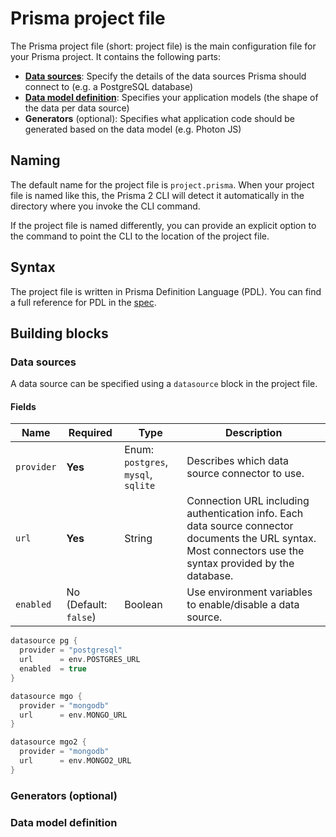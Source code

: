 # Prisma project file

The Prisma project file (short: project file) is the main configuration file for your Prisma project. It contains the following parts:

- [**Data sources**](./data-sources.md): Specify the details of the data sources Prisma should connect to (e.g. a PostgreSQL database)
- [**Data model definition**](#./data-modeling.md): Specifies your application models (the shape of the data per data source)
- **Generators** (optional): Specifies what application code should be generated based on the data model (e.g. Photon JS)

## Naming

The default name for the project file is `project.prisma`. When your project file is named like this, the Prisma 2 CLI will detect it automatically in the directory where you invoke the CLI command.

If the project file is named differently, you can provide an explicit option to the command to point the CLI to the location of the project file.

## Syntax

The project file is written in Prisma Definition Language (PDL). You can find a full reference for PDL in the [spec](https://github.com/prisma/rfcs/blob/0002-datamodel-2/text/0002-datamodel.md).

## Building blocks

### Data sources

A data source can be specified using a `datasource` block in the project file.

#### Fields

| Name | Required | Type | Description |
| --- | --- | --- | --- |
| `provider` | **Yes** | Enum: `postgres`, `mysql`, `sqlite` | Describes which data source connector to use. |
| `url` | **Yes** | String | Connection URL including authentication info. Each data source connector documents the URL syntax. Most connectors use the syntax provided by the database. |
| `enabled` | No (Default: `false`) | Boolean | Use environment variables to enable/disable a data source. |

```groovy
datasource pg {
  provider = "postgresql"
  url      = env.POSTGRES_URL
  enabled  = true
}

datasource mgo {
  provider = "mongodb"
  url      = env.MONGO_URL
}

datasource mgo2 {
  provider = "mongodb"
  url      = env.MONGO2_URL
}
```


### Generators (optional)

### Data model definition
